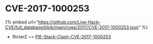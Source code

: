 # CVE-2017-1000253
{% embed url="https://github.com/Live-Hack-CVE/full_database/blob/main/cves/2017/CVE-2017-1000253.json" %}

* RicterZ ~> [PIE-Stack-Clash-CVE-2017-1000253](https://www.alice-snow.ru/2017/database/cve-2017-1000253/pie-stack-clash-cve-2017-1000253-ricterz)